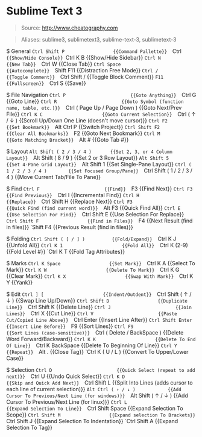 # Sublime Text 3

> Source: http://www.cheatography.com

> Aliases: sublime3, sublimetext3, sublime-text-3, sublimetext-3

$ General
    `Ctrl Shift P                  {{Command Pallette}} 
    `Ctrl `                        {{Show/Hide Console}} 
    `Ctrl K B                      {{Show/Hide Sidebar}} 
    `Ctrl N                        {{New Tab}} 
    `Ctrl W                        {{Close Tab}} 
    `Ctrl Space                    {{Autocomplete}} 
    `Shift F11                     {{Distraction Free Mode}} 
    `Ctrl /                        {{Toggle Comment}} 
    `Ctrl Shift /                  {{Toggle Block Comment}} 
    `F11                           {{Fullscreen}} 
    `Ctrl S                        {{Save}} 

$ File Navigation
    `Ctrl P                        {{Goto Anything}} 
    `Ctrl G                        {{Goto Line}} 
    `Ctrl R                        {{Goto Symbol (function name, table, etc.)}} 
    `Ctrl ( Page Up / Page Down )  {{Goto Next/Prev File}} 
    `Ctrl K C                      {{Goto Current Selection}} 
    `Ctrl ( ↑ / ↓ )                {{Scroll Up/Down One Line (doesn't move cursor)}} 
    `Ctrl F2                       {{Set Bookmark}} 
    `Alt Ctrl P                    {{Switch Project}} 
    `Ctrl Shift F2                 {{Clear All Bookmarks}} 
    `F2                            {{Goto Next Bookmark}} 
    `Ctrl M                        {{Goto Matching Bracket}} 
    `Alt #                         {{Goto Tab #}} 

$ Layout
    `Alt Shift ( 2 / 3 / 4 )       {{Set 2, 3, or 4 Column Layout}} 
    `Alt Shift ( 8 / 9 )           {{Set 2 or 3 Row Layout}} 
    `Alt Shift 5                   {{Set 4-Pane Grid Layout}} 
    `Alt Shift 1                   {{Set Single-Pane Layout}} 
    `Ctrl ( 1 / 2 / 3 / 4 )        {{Set Focused Group/Pane}} 
    `Ctrl Shift ( 1 / 2 / 3 / 4 )  {{Move Current Tab/File To Pane}} 

$ Find
    `Ctrl F                        {{Find}} 
    `F3                            {{Find Next}} 
    `Ctrl F3                       {{Find Previous}} 
    `Ctrl I                        {{Incremental Find}} 
    `Ctrl H                        {{Replace}} 
    `Ctrl Shift H                  {{Replace Next}} 
    `Ctrl F3                       {{Quick Find (find current word)}} 
    `Alt F3                        {{Quick Find All}} 
    `Ctrl E                        {{Use Selection For Find}} 
    `Ctrl Shift E                  {{Use Selection For Replace}} 
    `Ctrl Shift F                  {{Find in Files}} 
    `F4                            {{Next Result (find in files)}} 
    `Shift F4                      {{Previous Result (find in files)}} 

$ Folding
    `Ctrl Shift ( [ / ] )          {{Fold/Expand}} 
    `Ctrl K J                      {{Unfold All}} 
    `Ctrl K 1                      {{Fold All}} 
    `Ctrl K (2-9)                  {{Fold Level #}} 
    `Ctrl K T                      {{Fold Tag Attributes}} 

$ Marks
    `Ctrl K Space                  {{Set Mark}} 
    `Ctrl K A                      {{Select To Mark}} 
    `Ctrl K W                      {{Delete To Mark}} 
    `Ctrl K G                      {{Clear Mark}} 
    `Ctrl K X                      {{Swap With Mark}} 
    `Ctrl K Y                      {{Yank}} 

$ Edit
    `Ctrl ] [                      {{Indent/Outdent}} 
    `Ctrl Shift ( ↑ / ↓ )          {{Swap Line Up/Down}} 
    `Ctrl Shift D                  {{Duplicate Line}} 
    `Ctrl Shift K                  {{Delete Line}} 
    `Ctrl J                        {{Join Lines}} 
    `Ctrl X                        {{Cut Line}} 
    `Ctrl V                        {{Paste Cut/Copied Line Above}} 
    `Ctrl Enter                    {{Insert Line After}} 
    `Ctrl Shift Enter              {{Insert Line Before}} 
    `F9                            {{Sort Lines}} 
    `Ctrl F9                       {{Sort Lines (case-sensitive)}} 
    `Ctrl ( Delete / BackSpace )   {{Delete Word Forward/Backward}} 
    `Ctrl K K                      {{Delete To End Of Line}} 
    `Ctrl K BackSpace              {{Delete To Beginning Of Line}} 
    `Ctrl Y                        {{Repeat}} 
    `Alt .                         {{Close Tag}} 
    `Ctrl K ( U / L )              {{Convert To Upper/Lower Case}} 

$ Selection
    `Ctrl D                        {{Quick Select (repeat to add next)}} 
    `Ctrl U                        {{Undo Quick Select}} 
    `Ctrl K D                      {{Skip and Quick Add Next}} 
    `Ctrl Shift L                  {{Split Into Lines (adds cursor to each line of current selection)}} 
    `Alt Ctrl ( ↑ / ↓ )            {{Add Cursor To Previous/Next Line (for windows)}} 
    `Alt Shift ( ↑ / ↓ )           {{Add Cursor To Previous/Next Line (for linux)}} 
    `Ctrl L                        {{Expand Selection To Line}} 
    `Ctrl Shift Space              {{Expand Selection To Scope}} 
    `Ctrl Shift M                  {{Expand selection To Brackets}} 
    `Ctrl Shift J                  {{Expand Selection To Indentation}} 
    `Ctrl Shift A                  {{Expand Selection To Tag}} 

